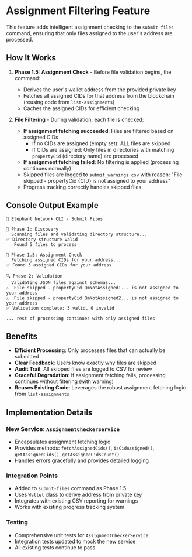 # Assignment Filtering Feature

This feature adds intelligent assignment checking to the `submit-files` command, ensuring that only files assigned to the user's address are processed.

## How It Works

1. **Phase 1.5: Assignment Check** - Before file validation begins, the command:
   - Derives the user's wallet address from the provided private key
   - Fetches all assigned CIDs for that address from the blockchain (reusing code from `list-assignments`)
   - Caches the assigned CIDs for efficient checking

2. **File Filtering** - During validation, each file is checked:
   - **If assignment fetching succeeded**: Files are filtered based on assigned CIDs
     - If no CIDs are assigned (empty set): ALL files are skipped
     - If CIDs are assigned: Only files in directories with matching `propertyCid` (directory name) are processed
   - **If assignment fetching failed**: No filtering is applied (processing continues normally)
   - Skipped files are logged to `submit_warnings.csv` with reason: "File skipped - propertyCid {CID} is not assigned to your address"
   - Progress tracking correctly handles skipped files

## Console Output Example

```
🐘 Elephant Network CLI - Submit Files

📁 Phase 1: Discovery
  Scanning files and validating directory structure...
✅ Directory structure valid
   Found 5 files to process

🔗 Phase 1.5: Assignment Check
  Fetching assigned CIDs for your address...
✅ Found 3 assigned CIDs for your address

🔍 Phase 2: Validation
  Validating JSON files against schemas...
⚠️  File skipped - propertyCid QmNotAssigned1... is not assigned to your address
⚠️  File skipped - propertyCid QmNotAssigned2... is not assigned to your address
✅ Validation complete: 3 valid, 0 invalid

... rest of processing continues with only assigned files
```

## Benefits

- **Efficient Processing**: Only processes files that can actually be submitted
- **Clear Feedback**: Users know exactly why files are skipped
- **Audit Trail**: All skipped files are logged to CSV for review
- **Graceful Degradation**: If assignment fetching fails, processing continues without filtering (with warning)
- **Reuses Existing Code**: Leverages the robust assignment fetching logic from `list-assignments`

## Implementation Details

### New Service: `AssignmentCheckerService`

- Encapsulates assignment fetching logic
- Provides methods: `fetchAssignedCids()`, `isCidAssigned()`, `getAssignedCids()`, `getAssignedCidsCount()`
- Handles errors gracefully and provides detailed logging

### Integration Points

- Added to `submit-files` command as Phase 1.5
- Uses `Wallet` class to derive address from private key
- Integrates with existing CSV reporting for warnings
- Works with existing progress tracking system

### Testing

- Comprehensive unit tests for `AssignmentCheckerService`
- Integration tests updated to mock the new service
- All existing tests continue to pass
